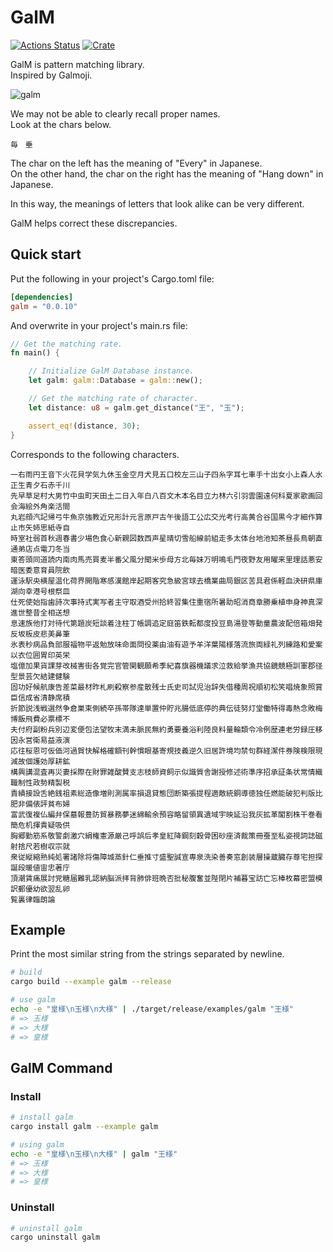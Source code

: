 # GalM

[![Actions Status](https://github.com/awrznc/GalM/workflows/Build/badge.svg)](https://github.com/awrznc/GalM/actions)
[![Crate](https://img.shields.io/crates/v/galm.svg)](https://crates.io/crates/galm)

GalM is pattern matching library.<br>
Inspired by Galmoji.

![galm](https://awrznc.github.io/GalM/assets/image/galm.png)

We may not be able to clearly recall proper names.<br>
Look at the chars below.

```text
毎　垂
```

The char on the left has the meaning of "Every" in Japanese.<br>
On the other hand, the char on the right has the meaning of "Hang down" in Japanese.

In this way, the meanings of letters that look alike can be very different.

GalM helps correct these discrepancies.

## Quick start

Put the following in your project's Cargo.toml file:

```toml
[dependencies]
galm = "0.0.10"
```

And overwrite in your project's main.rs file:

```rust
// Get the matching rate.
fn main() {

    // Initialize GalM Database instance.
    let galm: galm::Database = galm::new();

    // Get the matching rate of character.
    let distance: u8 = galm.get_distance("王", "玉");

    assert_eq!(distance, 30);
}
```

Corresponds to the following characters.

```text
一右雨円王音下火花貝学気九休玉金空月犬見五口校左三山子四糸字耳七車手十出女小上森人水正生青夕石赤千川
先早草足村大男竹中虫町天田土二日入年白八百文木本名目立力林六引羽雲園遠何科夏家歌画回会海絵外角楽活間
丸岩顔汽記帰弓牛魚京強教近兄形計元言原戸古午後語工公広交光考行高黄合谷国黒今才細作算止市矢姉思紙寺自
時室社弱首秋週春書少場色食心新親図数西声星晴切雪船線前組走多太体台地池知茶昼長鳥朝直通弟店点電刀冬当
東答頭同道読内南肉馬売買麦半番父風分聞米歩母方北毎妹万明鳴毛門夜野友用曜来里理話悪安暗医委意育員院飲
運泳駅央横屋温化荷界開階寒感漢館岸起期客究急級宮球去橋業曲局銀区苦具君係軽血決研県庫湖向幸港号根祭皿
仕死使始指歯詩次事持式実写者主守取酒受州拾終習集住重宿所暑助昭消商章勝乗植申身神真深進世整昔全相送想
息速族他打対待代第題炭短談着注柱丁帳調追定庭笛鉄転都度投豆島湯登等動童農波配倍箱畑発反坂板皮悲美鼻筆
氷表秒病品負部服福物平返勉放味命面問役薬由油有遊予羊洋葉陽様落流旅両緑礼列練路和愛案以衣位囲胃印英栄
塩億加果貨課芽改械害街各覚完官管関観願希季紀喜旗器機議求泣救給挙漁共協鏡競極訓軍郡径型景芸欠結建健験
固功好候航康告差菜最材昨札刷殺察参産散残士氏史司試児治辞失借種周祝順初松笑唱焼象照賞臣信成省清静席積
折節説浅戦選然争倉巣束側続卒孫帯隊達単置仲貯兆腸低底停的典伝徒努灯堂働特得毒熱念敗梅博飯飛費必票標不
夫付府副粉兵別辺変便包法望牧末満未脈民無約勇要養浴利陸良料量輪類令冷例歴連老労録圧移因永営衛易益液演
応往桜恩可仮価河過賀快解格確額刊幹慣眼基寄規技義逆久旧居許境均禁句群経潔件券険検限現減故個護効厚耕鉱
構興講混査再災妻採際在財罪雑酸賛支志枝師資飼示似識質舎謝授修述術準序招承証条状常情織職制性政勢精製税
責績接設舌絶銭祖素総造像増則測属率損退貸態団断築張提程適敵統銅導徳独任燃能破犯判版比肥非備俵評貧布婦
富武復複仏編弁保墓報豊防貿暴務夢迷綿輸余預容略留領異遺域宇映延沿我灰拡革閣割株干巻看簡危机揮貴疑吸供
胸郷勤筋系敬警劇激穴絹権憲源厳己呼誤后孝皇紅降鋼刻穀骨困砂座済裁策冊蚕至私姿視詞誌磁射捨尺若樹収宗就
衆従縦縮熟純処署諸除将傷障城蒸針仁垂推寸盛聖誠宣専泉洗染善奏窓創装層操蔵臓存尊宅担探誕段暖値宙忠著庁
頂潮賃痛展討党糖届難乳認納脳派拝背肺俳班晩否批秘腹奮並陛閉片補暮宝訪亡忘棒枚幕密盟模訳郵優幼欲翌乱卵
覧裏律臨朗論
```

## Example

Print the most similar string from the strings separated by newline.

```bash
# build
cargo build --example galm --release

# use galm
echo -e "皇様\n玉様\n大様" | ./target/release/examples/galm "王様"
# => 玉様
# => 大様
# => 皇様
```

## GalM Command

### Install

```bash
# install galm
cargo install galm --example galm

# using galm
echo -e "皇様\n玉様\n大様" | galm "王様"
# => 玉様
# => 大様
# => 皇様
```

### Uninstall

```bash
# uninstall galm
cargo uninstall galm
```
